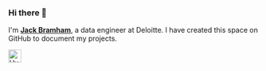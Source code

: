 ### Hi there 👋

I'm **[Jack Bramham](https://www.linkedin.com/in/jackbramham/)**, a data engineer at Deloitte. I have created this space on GitHub to document my projects.


  <img align="left" alt="UvA" height="26px" src="![image](https://user-images.githubusercontent.com/68919099/191716516-d16770d5-4742-40c8-a94f-5f93a9d3b84b.png)" /> 

